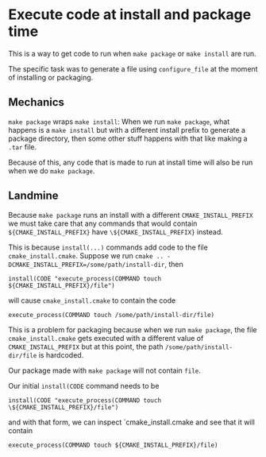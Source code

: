 # Execute code at install and package time

This is a way to get code to run when `make package` or `make install` are run.

The specific task was to generate a file using `configure_file` at the moment
of installing or packaging.

## Mechanics

`make package` wraps `make install`:  When we run `make package`, what happens
is a `make install` but with a different install prefix to generate a package
directory, then some other stuff happens with that like making a `.tar` file.

Because of this, any code that is made to run at install time will also be run
when we do `make package`.

## Landmine

Because `make package` runs an install with a different `CMAKE_INSTALL_PREFIX`
we must take care that any commands that would contain
`${CMAKE_INSTALL_PREFIX}` have `\${CMAKE_INSTALL_PREFIX}` instead.

This is because `install(...)` commands add code to the file
`cmake_install.cmake`.  Suppose we run `cmake ..
-DCMAKE_INSTALL_PREFIX=/some/path/install-dir`, then
```
install(CODE "execute_process(COMMAND touch ${CMAKE_INSTALL_PREFIX}/file")
```
will cause `cmake_install.cmake` to contain the code
```
execute_process(COMMAND touch /some/path/install-dir/file)
```

This is a problem for packaging because when we run `make package`, the file
`cmake_install.cmake` gets executed with a different value of `CMAKE_INSTALL_PREFIX`
but at this point, the path `/some/path/install-dir/file` is hardcoded.

Our package made with `make package` will not contain `file`.

Our initial `install(CODE` command needs to be
```
install(CODE "execute_process(COMMAND touch \${CMAKE_INSTALL_PREFIX}/file")
```
and with that form, we can inspect `cmake_install.cmake and see that it will contain
```
execute_process(COMMAND touch ${CMAKE_INSTALL_PREFIX}/file)
```
